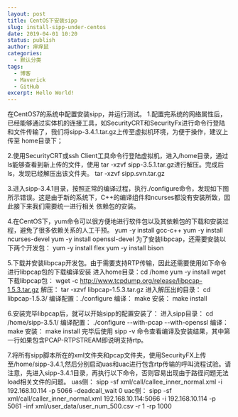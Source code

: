 ```yaml
---
layout: post
title: CentOS下安装sipp
slug: install-sipp-under-centos
date: 2019-04-01 10:20
status: publish
author: 痒痒鼠
categories: 
  - 默认分类
tags: 
  - 博客
  - Maverick
  - GitHub
excerpt: Hello World!
---
```


在CentOS7的系统中配置安装sipp，并运行测试。
1.配置完系统的网络属性后，已经能够通过实体机的连接工具，如SecurityCRT和SecurityFx进行命令行登陆和文件传输了，我们将sipp-3.4.1.tar.gz上传至虚拟机环境，为便于操作，建议上传至  home目录下；

2.使用SecurityCRT或ssh Client工具命令行登陆虚拟机，进入/home目录，通过ls能够查看到新上传的文件，使用 tar -xzvf sipp-3.5.1.tar.gz进行解压。完成后ls，发现已经解压出该文件夹。
  tar -xzvf sipp.svn.tar.gz

3.进入sipp-3.4.1目录，按照正常的编译过程，执行./configure命令，发现如下图所示错误。这是由于新的系统下，C++的编译组件和ncurses都没有安装所致，因此接下来我们需要统一进行相关 依赖包的安装。

4.在CentOS下，yum命令可以很方便地进行软件包以及其依赖包的下载和安装过程，避免了很多依赖关系的人工干预。
  yum -y install gcc-c++
  yum -y install ncurses-devel
  yum -y install openssl-devel
  为了安装libpcap，还需要安装以下两个开发包：
  yum -y install flex
  yum -y install bison

5.下载并安装libpcap开发包。由于需要支持RTP传输，因此还需要使用如下命令进行libpcap包的下载编译安装
  进入home目录：cd /home
  yum -y install wget
  下载libpcap包： wget -c http://www.tcpdump.org/release/libpcap-1.5.3.tar.gz
  解压： tar -xzvf libpcap-1.5.3.tar.gz
  进入解压出的目录： cd libpcap-1.5.3/
  编译配置：./configure
  编译： make
  安装： make install

6.安装完毕libpcap后，就可以开始sipp的配置安装了：
  进入sipp目录： cd /home/sipp-3.5.1/
  编译配置： ./configure --with-pcap --with-openssl
  编译： make
  安装： make install
  完毕后使用 sipp -v 命令查看编译及安装结果，其中第一行如果包含PCAP-RTPSTREAM即说明支持rtp。
	
7.将所有sipp脚本所在的xml文件夹和pcap文件夹，使用SecurityFX上传至/home/sipp-3.4.1,然后分别启动uas和uac进行包含rtp传输的呼叫流程试验。请注意，先进入sipp-3.4.1目录，再执行以下命令，否则容易出现由于路径问题无法load相关文件的问题。
  uas侧：
        sipp -sf xml/call/callee_inner_normal.xml -i 192.168.10.114 -p 5066 -deadcall_wait 0
  uac侧：
        sipp -sf xml/call/caller_inner_normal.xml 192.168.10.114:5066 -i 192.168.10.114 -p 5061 -inf xml/user_data/user_num_500.csv -r 1 -rp 1000
